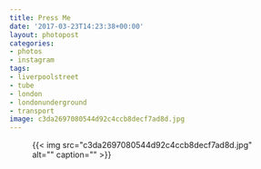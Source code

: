 ```yaml
---
title: Press Me
date: '2017-03-23T14:23:38+00:00'
layout: photopost
categories:
- photos
- instagram
tags:
- liverpoolstreet
- tube
- london
- londonunderground
- transport
image: c3da2697080544d92c4ccb8decf7ad8d.jpg
---
```


<figure class="photo photo--square">
  {{< img src="c3da2697080544d92c4ccb8decf7ad8d.jpg" alt="" caption="" >}}

</figure>





